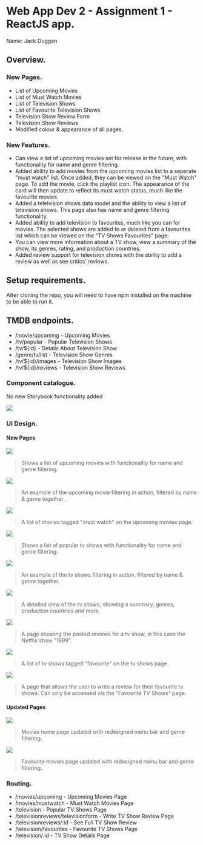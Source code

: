 # Web App Dev 2 - Assignment 1 - ReactJS app.

Name: Jack Duggan

## Overview.

### New Pages.

+ List of Upcoming Movies
+ List of Must Watch Movies
+ List of Television Shows
+ List of Favourite Television Shows
+ Television Show Review Form
+ Television Show Reviews
+ Modified colour & appearance of all pages.

### New Features.

+ Can view a list of upcoming movies set for release in the future, with functionality for name and genre filtering.
+ Added ability to add movies from the upcoming movies list to a seperate "must watch" list. Once added, they can be viewed on the "Must Watch" page. To add the movie, click the playlist icon. The appearance of the card will then update to reflect its must watch status, much like the favourite movies.
+ Added a telelvision shows data model and the ability to view a list of television shows. This page also has name and genre filtering functionality.
+ Added ability to add television to favourites, much like you can for movies. The selected shows are added to or deleted from a favourites list which can be viewed on the "TV Shows Favourites" page.
+ You can view more information about a TV show, view a summary of the show, its genres, rating, and production countries.
+ Added review support for television shows with the ability to add a review as well as see critics' reviews.

## Setup requirements.

After cloning the repo, you will need to have npm installed on the machine to be able to run it.

## TMDB endpoints.

+ /movie/upcoming - Upcoming Movies
+ /tv/popular - Popular Television Shows
+ /tv/${id} - Details About Television Show
+ /genre/tv/list - Television Show Genres
+ /tv/${id}/images - Television Show Images
+ /tv/${id}/reviews - Television Show Reviews

### Component catalogue.

No new Storybook functionality added

![](./images/jd-stories.png)

### UI Design.

#### New Pages

![ ](./images/jd-upcoming.png)
>Shows a list of upcoming movies with functionality for name and genre filtering.

![ ](./images/jd-upcoming-filtered.png)
>An example of the upcoming movie filtering in action, filtered by name & genre together.

![ ](./images/jd-mustwatch.png)
>A list of movies tagged "must watch" on the upcoming movies page.

![ ](./images/jd-tvshows.png)
>Shows a list of popular tv shows with functionality for name and genre filtering.

![ ](./images/jd-tvshows-filtered.png)
>An example of the tv shows filtering in action, filtered by name & genre together.

![ ](./images/jd-tvshows-details.png)
>A detailed view of the tv shows, showing a summary, genres, production countries and more.

![ ](./images/jd-tvshows-reviews.png)
>A page showing the posted reviews for a tv show, in this case the Netflix show "1899".

![ ](./images/jd-tvshows-favourites.png)
>A list of tv shows tagged "favourite" on the tv shows page.

![ ](./images/jd-tvshows-reviewform.png)
>A page that allows the user to write a review for their favourite tv shows. Can only be accessed via the "Favourite TV Shows" page.


#### Updated Pages

![ ](./images/jd-movies-redesign.png)
>Movies home page updated with redesigned menu bar and genre filtering.

![ ](./images/jd-favourites-redesign.png)
>Favourite movies page updated with redesigned menu bar and genre filtering.

### Routing.

+ /movies/upcoming - Upcoming Movies Page
+ /movies/mustwatch - Must Watch Movies Page
+ /television - Popular TV Shows Page
+ /televisionreviews/televisionform - Write TV Show Review Page
+ /televisionreviews/:id - See Full TV Show Review
+ /television/favourites - Favourite TV Shows Page
+ /television/:id - TV Show Details Page
